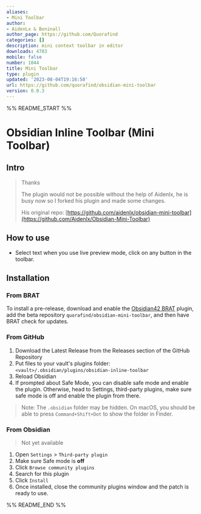 ```yaml
---
aliases:
- Mini Toolbar
author:
- AidenLx & Boninall
author_page: https://github.com/Quorafind
categories: []
description: mini context toolbar in editor
downloads: 4783
mobile: false
number: 1044
title: Mini Toolbar
type: plugin
updated: '2023-08-04T19:16:50'
url: https://github.com/quorafind/obsidian-mini-toolbar
version: 0.0.3
---
```


%% README_START %%

# Obsidian Inline Toolbar (Mini Toolbar)

## Intro

> Thanks
>
> The plugin would not be possible without the help of Aidenlx, he is busy now so I forked his plugin and made some
> changes.
>
> His original
> repo: [https://github.com/aidenlx/obsidian-mini-toolbar](https://github.com/Aidenlx/Obsidian-Mini-Toolbar)

## How to use

- Select text when you use live preview mode, click on any button in the toolbar.

## Installation

### From BRAT

To install a pre-release, download and enable the [Obsidian42 BRAT](https://github.com/TfTHacker/obsidian42-brat)
plugin, add the beta repository `quorafind/obsidian-mini-toolbar`, and then have BRAT check for updates.

### From GitHub

1. Download the Latest Release from the Releases section of the GitHub Repository
2. Put files to your vault's plugins folder: `<vault>/.obsidian/plugins/obsidian-inline-toolbar`
3. Reload Obsidian
4. If prompted about Safe Mode, you can disable safe mode and enable the plugin.
   Otherwise, head to Settings, third-party plugins, make sure safe mode is off and
   enable the plugin from there.

> Note: The `.obsidian` folder may be hidden. On macOS, you should be able to press `Command+Shift+Dot` to show the
> folder in Finder.

### From Obsidian

> Not yet available

1. Open `Settings` > `Third-party plugin`
2. Make sure Safe mode is **off**
3. Click `Browse community plugins`
4. Search for this plugin
5. Click `Install`
6. Once installed, close the community plugins window and the patch is ready to use.


%% README_END %%